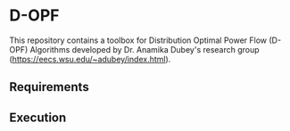 # D-OPF
This repository contains a toolbox for Distribution Optimal Power Flow (D-OPF) Algorithms developed by Dr. Anamika Dubey's research group (https://eecs.wsu.edu/~adubey/index.html).

## Requirements

## Execution
